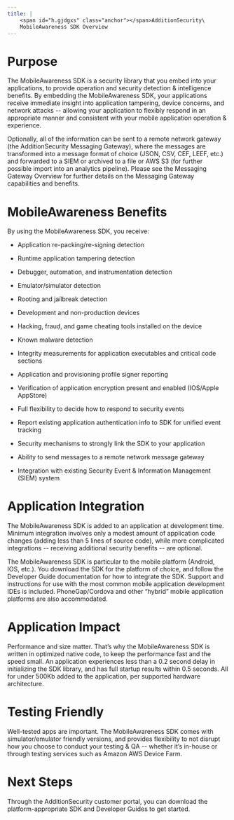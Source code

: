 ```yaml
---
title: |
    <span id="h.gjdgxs" class="anchor"></span>AdditionSecurity\
    MobileAwareness SDK Overview
---
```


Purpose
=======

The MobileAwareness SDK is a security library that you embed into your applications, to provide operation and security detection & intelligence benefits. By embedding the MobileAwareness SDK, your applications receive immediate insight into application tampering, device concerns, and network attacks -- allowing your application to flexibly respond in an appropriate manner and consistent with your mobile application operation & experience.

Optionally, all of the information can be sent to a remote network gateway (the AdditionSecurity Messaging Gateway), where the messages are transformed into a message format of choice (JSON, CSV, CEF, LEEF, etc.) and forwarded to a SIEM or archived to a file or AWS S3 (for further possible import into an analytics pipeline). Please see the Messaging Gateway Overview for further details on the Messaging Gateway capabilities and benefits.

MobileAwareness Benefits
========================

By using the MobileAwareness SDK, you receive:

-   Application re-packing/re-signing detection

-   Runtime application tampering detection

-   Debugger, automation, and instrumentation detection

-   Emulator/simulator detection

-   Rooting and jailbreak detection

-   Development and non-production devices

-   Hacking, fraud, and game cheating tools installed on the device

-   Known malware detection

-   Integrity measurements for application executables and critical code sections

-   Application and provisioning profile signer reporting

-   Verification of application encryption present and enabled (IOS/Apple AppStore)

-   Full flexibility to decide how to respond to security events

-   Report existing application authentication info to SDK for unified event tracking

-   Security mechanisms to strongly link the SDK to your application

-   Ability to send messages to a remote network message gateway

-   Integration with existing Security Event & Information Management (SIEM) system

Application Integration
=======================

The MobileAwareness SDK is added to an application at development time. Minimum integration involves only a modest amount of application code changes (adding less than 5 lines of source code), while more complicated integrations -- receiving additional security benefits -- are optional.

The MobileAwareness SDK is particular to the mobile platform (Android, IOS, etc.). You download the SDK for the platform of choice, and follow the Developer Guide documentation for how to integrate the SDK. Support and instructions for use with the most common mobile application development IDEs is included. PhoneGap/Cordova and other “hybrid” mobile application platforms are also accommodated.

Application Impact
==================

Performance and size matter. That’s why the MobileAwareness SDK is written in optimized native code, to keep the performance fast and the speed small. An application experiences less than a 0.2 second delay in initializing the SDK library, and has full startup results within 0.5 seconds. All for under 500Kb added to the application, per supported hardware architecture.

Testing Friendly
================

Well-tested apps are important. The MobileAwareness SDK comes with simulator/emulator friendly versions, and provides flexibility to not disrupt how you choose to conduct your testing & QA -- whether it’s in-house or through testing services such as Amazon AWS Device Farm.

Next Steps
==========

Through the AdditionSecurity customer portal, you can download the platform-appropriate SDK and Developer Guides to get started.

